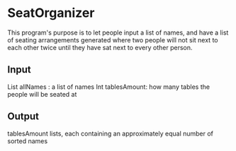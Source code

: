 # SeatOrganizer

This program's purpose is to let people input a list of names, and have a list of seating arrangements generated where two people will not sit next to each other twice until they have sat next to every other person. 

## Input 
List <String> allNames : a list of names 
Int tablesAmount: how many tables the people will be seated at 

## Output 
tablesAmount lists, each containing an approximately equal number of sorted names 
